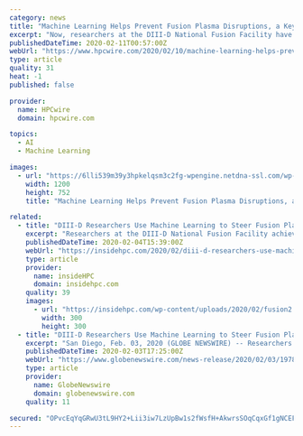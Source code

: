 ```yaml
---
category: news
title: "Machine Learning Helps Prevent Fusion Plasma Disruptions, a Key Step for Fusion Energy"
excerpt: "Now, researchers at the DIII-D National Fusion Facility have broken new ground by using machine learning to prevent those disruptions in real time. DIII-D, which is operated by General Atomics, is the largest fusion research facility in the United States."
publishedDateTime: 2020-02-11T00:57:00Z
webUrl: "https://www.hpcwire.com/2020/02/10/machine-learning-helps-prevent-fusion-plasma-disruptions-a-key-step-for-fusion-energy/"
type: article
quality: 31
heat: -1
published: false

provider:
  name: HPCwire
  domain: hpcwire.com

topics:
  - AI
  - Machine Learning

images:
  - url: "https://6lli539m39y3hpkelqsm3c2fg-wpengine.netdna-ssl.com/wp-content/uploads/2020/02/diii-d-researchers.jpg"
    width: 1200
    height: 752
    title: "Machine Learning Helps Prevent Fusion Plasma Disruptions, a Key Step for Fusion Energy"

related:
  - title: "DIII-D Researchers Use Machine Learning to Steer Fusion Plasmas"
    excerpt: "Researchers at the DIII-D National Fusion Facility achieved a scientific first this month when they used machine learning calculations to automatically prevent fusion plasma disruptions in real time, while simultaneously optimizing the plasma for peak performance. The new experiments are the first of what they expect to be a wave of research in ..."
    publishedDateTime: 2020-02-04T15:39:00Z
    webUrl: "https://insidehpc.com/2020/02/diii-d-researchers-use-machine-learning-to-steer-fusion-plasmas/"
    type: article
    provider:
      name: insideHPC
      domain: insidehpc.com
    quality: 39
    images:
      - url: "https://insidehpc.com/wp-content/uploads/2020/02/fusion2.jpg"
        width: 300
        height: 300
  - title: "DIII-D Researchers Use Machine Learning to Steer Fusion Plasmas Near Operational Limits"
    excerpt: "San Diego, Feb. 03, 2020 (GLOBE NEWSWIRE) -- Researchers at the DIII-D National Fusion Facility achieved a scientific first this month when they used machine learning calculations to automatically prevent fusion plasma disruptions in real time,"
    publishedDateTime: 2020-02-03T17:25:00Z
    webUrl: "https://www.globenewswire.com/news-release/2020/02/03/1978927/0/en/DIII-D-Researchers-Use-Machine-Learning-to-Steer-Fusion-Plasmas-Near-Operational-Limits.html"
    type: article
    provider:
      name: GlobeNewswire
      domain: globenewswire.com
    quality: 11

secured: "OPvcEqYqGRwU3tL9HY2+Lii3iw7LzUpBw1s2fWsfH+AkwrsSOqCqxGf1gNCEFdp4wl+E09QdSjLyYUMXwW3qCWxDHD6JdB3hnbunowYzExIEU7yu7sOkhf6W1TVbCP1DcXXCviniHbJ6vDugWdg90tCwDRq7Eiyx3xHTytHWtFYIn9i1wqyZ1aDzo3SP0CyhxSrYnJMRUPCnZ3bwy9QXUj0B6jXoTHjIbarVPNAyIEsvGj22Q0/Rw8ELxyFKbzCCUi+hc3+HfygKhNnQkrsWeWKQJ17j/h0v2ZGMWXGgGYeCpFwGNPdEvHNUMziPAldeWmc45E6jm+oVJ97vj6Ohse84+DwrIj5xL7sEraZcZIOxZZY9nBYLG6Z1eFG2p+hpg0IO2xgcO9j/acVSbDu+ro/YiEIayj+BbVpvql5U+3IJSwaD3BZ8qYdUe3FzZX4hp8MdCYflEsN7Ca/yC5wulTjjhaIMeGxiJBeYADIBQX0=;jb4L5u0B/as1wjL2iqd1CQ=="
---
```


